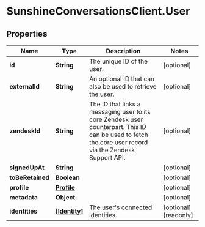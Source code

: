 # SunshineConversationsClient.User

## Properties

Name | Type | Description | Notes
------------ | ------------- | ------------- | -------------
**id** | **String** | The unique ID of the user. | [optional] 
**externalId** | **String** | An optional ID that can also be used to retrieve the user.  | [optional] 
**zendeskId** | **String** | The ID that links a messaging user to its core Zendesk user counterpart. This ID can be used to fetch the core user record via the Zendesk Support API.  | [optional] 
**signedUpAt** | **String** |  | [optional] 
**toBeRetained** | **Boolean** |  | [optional] 
**profile** | [**Profile**](Profile.md) |  | [optional] 
**metadata** | **Object** |  | [optional] 
**identities** | [**[Identity]**](Identity.md) | The user&#39;s connected identities. | [optional] [readonly] 



